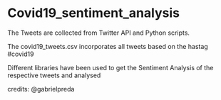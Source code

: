 # Covid19_sentiment_analysis

The Tweets are collected from Twitter API and Python scripts.

The covid19_tweets.csv incorporates all tweets based on the hastag #covid19

Different libraries have been used to get the Sentiment Analysis of the respective tweets and analysed

credits: @gabrielpreda
